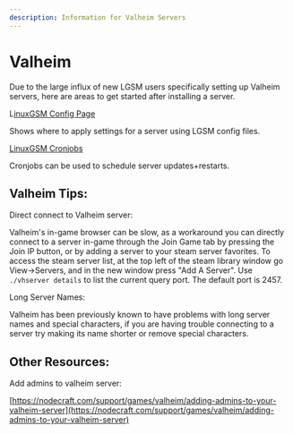 ```yaml
---
description: Information for Valheim Servers
---
```


# Valheim

Due to the large influx of new LGSM users specifically setting up Valheim servers, here are areas to get started after installing a server.



L[inuxGSM Config Page](../configuration/linuxgsm-config.md)

Shows where to apply settings for a server using LGSM config files.



[LinuxGSM Cronjobs](../configuration/cronjobs.md)

Cronjobs can be used to schedule server updates+restarts.

## Valheim Tips:

Direct connect to Valheim server:

Valheim's in-game browser can be slow, as a workaround you can directly connect to a server in-game through the Join Game tab by pressing the Join IP button, or by adding a server to your steam server favorites. To access the steam server list, at the top left of the steam library window go View-&gt;Servers, and in the new window press "Add A Server". Use `./vhserver details` to list the current query port. The default port is 2457.

Long Server Names:

Valheim has been previously known to have problems with long server names and special characters,  if you are having trouble connecting to a server try making its name shorter or remove special characters.

## Other Resources:

Add admins to valheim server:

[https://nodecraft.com/support/games/valheim/adding-admins-to-your-valheim-server](https://nodecraft.com/support/games/valheim/adding-admins-to-your-valheim-server)





